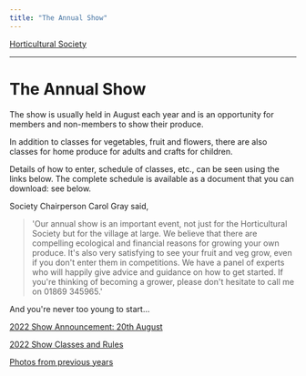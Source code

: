 ```yaml
---
title: "The Annual Show"
---
```



[Horticultural Society](/horticultural-society)

----


# The Annual Show

The show is usually held in August each year and is an opportunity for members and non-members to show their produce.

In addition to classes for vegetables, fruit and flowers, there are also classes for home produce for adults and crafts for children.

Details of how to enter, schedule of classes, etc., can be seen using the links below.
The complete schedule is available as a document that you can download: see below.


Society Chairperson Carol Gray said, 

> 'Our annual show is an important event, not just for the Horticultural Society but for the village at large. We believe that there are compelling ecological and financial reasons for growing your own produce. It's also very satisfying to see your fruit and veg grow, even if you don't enter them in competitions. We have a panel of experts who will happily give advice and guidance on how to get started. If you're thinking of becoming a grower, please don't hesitate to call me on 01869 345965.'

And you're never too young to start...

[2022 Show Announcement: 20th August](/home/announcements/show-2022)

[2022 Show Classes and Rules](2022_Schedule.pdf)

[Photos from previous years](../PhotoGallery)
